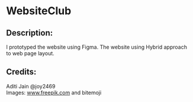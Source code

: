 # WebsiteClub
## Description:
I prototyped the website using Figma. The website using Hybrid approach to web page layout. 

## Credits:
Aditi Jain @joy2469\
Images: www.freepik.com and bitemoji
